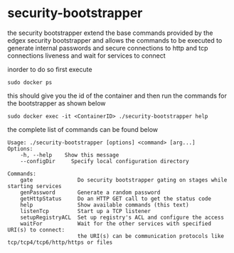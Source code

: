 # security-bootstrapper


the security bootstrapper extend the base commands provided by the edgex security bootstrapper and allows the commands to be executed to generate internal passwords and secure connections to http and tcp connections liveness and wait for services to connect 

inorder to do so first execute 

``` sudo docker ps ```

this should give you the id of the container and then run the commands for the bootstrapper as shown below 

``` sudo docker exec -it <ContainerID> ./security-bootstrapper help ``` 

the complete list of commands can be found below 

```
Usage: ./security-bootstrapper [options] <command> [arg...]
Options:
    -h, --help    Show this message
    --configDir     Specify local configuration directory

Commands:
    gate              Do security bootstrapper gating on stages while starting services
    genPassword       Generate a random password
    getHttpStatus     Do an HTTP GET call to get the status code
    help              Show available commands (this text)
    listenTcp         Start up a TCP listener
    setupRegistryACL  Set up registry's ACL and configure the access
    waitFor           Wait for the other services with specified URI(s) to connect:
                      the URI(s) can be communication protocols like tcp/tcp4/tcp6/http/https or files

```


